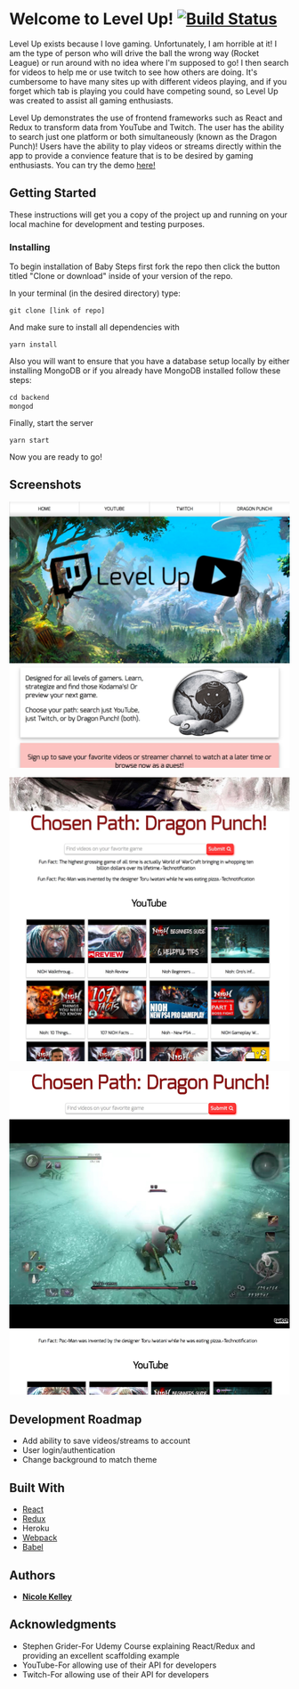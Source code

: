 # Welcome to Level Up! [![Build Status](https://travis-ci.org/navkelley/levelUp.svg?branch=master)](https://travis-ci.org/navkelley/levelUp)

Level Up exists because I love gaming. Unfortunately, I am horrible at it! I am the type of person who will drive the ball the wrong way (Rocket League) or run around with no idea where I'm supposed to go! I then search for videos to help me or use twitch to see how others are doing. It's cumbersome to have many sites up with different videos playing, and if you forget which tab is playing you could have competing sound, so Level Up was created to assist all gaming enthusiasts. 

Level Up demonstrates the use of frontend frameworks such as React and Redux to transform data from YouTube and Twitch. The user has the ability to search just one platform or both simultaneously (known as the Dragon Punch)!
Users have the ability to play videos or streams directly within the app to provide a convience feature that is to be desired by gaming enthusiasts. You can try the demo [here!](https://level-up-gamer.herokuapp.com/#/)   

## Getting Started

These instructions will get you a copy of the project up and running on your local machine for development and testing purposes.

### Installing

To begin installation of Baby Steps first fork the repo then click the button titled "Clone or download" inside of your version of the repo.

In your terminal (in the desired directory) type:
```
git clone [link of repo]
```
And make sure to install all dependencies with
```
yarn install 
```
Also you will want to ensure that you have a database setup locally by either installing MongoDB or if you already have MongoDB installed follow these steps: 
```
cd backend 
mongod
``` 
Finally, start the server 
```
yarn start
```
Now you are ready to go! 

## Screenshots
![screenshot](screenshots/LU-home.jpeg)

![screenshot](screenshots/search.jpeg)

![screenshot](screenshots/video-demo.jpeg)

## Development Roadmap
* Add ability to save videos/streams to account
* User login/authentication 
* Change background to match theme

## Built With
* [React](https://facebook.github.io/react/) 
* [Redux](http://redux.js.org/) 
* Heroku 
* [Webpack](http://webpack.github.io/docs/tutorials/getting-started/)
* [Babel](https://babeljs.io/) 

## Authors

* **[Nicole Kelley](https:www.nicolevkelley.com)**

## Acknowledgments

* Stephen Grider-For Udemy Course explaining React/Redux and providing an excellent scaffolding example
* YouTube-For allowing use of their API for developers
* Twitch-For allowing use of their API for developers

